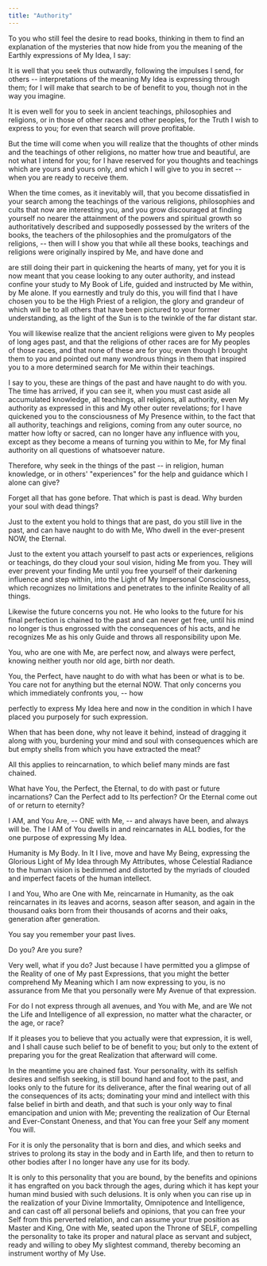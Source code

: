 ```yaml
---
title: "Authority"
---
```


To you who still feel the desire to read books, thinking in them to
find an explanation of the mysteries that now hide from you the
meaning of the Earthly expressions of My Idea, I say:

It is well that you seek thus outwardly, following the impulses I send,
for others -- interpretations of the meaning My Idea is expressing
through them; for I will make that search to be of benefit to you,
though not in the way you imagine.

It is even well for you to seek in ancient teachings, philosophies and
religions, or in those of other races and other peoples, for the Truth
I wish to express to you; for even that search will prove profitable.

But the time will come when you will realize that the thoughts of other
minds and the teachings of other religions, no matter how true and
beautiful, are not what I intend for you; for I have reserved for you
thoughts and teachings which are yours and yours only, and which I will
give to you in secret -- when you are ready to receive them.

When the time comes, as it inevitably will, that you become dissatisfied
in your search among the teachings of the various religions,
philosophies and cults that now are interesting you, and you grow
discouraged at finding yourself no nearer the attainment of the powers
and spiritual growth so authoritatively described and supposedly
possessed by the writers of the books, the teachers of the philosophies
and the promulgators of the religions, -- then will I show you that
while all these books, teachings and religions were originally inspired
by Me, and have done and

are still doing their part in quickening the hearts of many, yet for you
it is now meant that you cease looking to any outer authority, and
instead confine your study to My Book of Life, guided and instructed by
Me within, by Me alone. If you earnestly and truly do this, you will
find that I have chosen you to be the High Priest of a religion, the
glory and grandeur of which will be to all others that have been
pictured to your former understanding, as the light of the Sun is to the
twinkle of the far distant star.

You will likewise realize that the ancient religions were given to My
peoples of long ages past, and that the religions of other races are
for My peoples of those races, and that none of these are for you;
even though I brought them to you and pointed out many wondrous things
in them that inspired you to a more determined search for Me within
their teachings.

I say to you, these are things of the past and have naught to do with
you. The time has arrived, if you can see it, when you must cast aside
all accumulated knowledge, all teachings, all religions, all
authority, even My authority as expressed in this and My other outer
revelations; for I have quickened you to the consciousness of My
Presence within, to the fact that all authority, teachings and
religions, coming from any outer source, no matter how lofty or
sacred, can no longer have any influence with you, except as they
become a means of turning you within to Me, for My final authority on
all questions of whatsoever nature.

Therefore, why seek in the things of the past -- in religion, human
knowledge, or in others' "experiences" for the help and guidance which
I alone can give?

Forget all that has gone before. That which is past is dead. Why
burden your soul with dead things?

Just to the extent you hold to things that are past, do you still live
in the past, and can have naught to do with Me, Who dwell in the
ever-present NOW, the Eternal.

Just to the extent you attach yourself to past acts or experiences,
religions or teachings, do they cloud your soul vision, hiding Me from
you. They will ever prevent your finding Me until you free yourself of
their darkening influence and step within, into the Light of My
Impersonal Consciousness, which recognizes no limitations and
penetrates to the infinite Reality of all things.

Likewise the future concerns you not. He who looks to the future for
his final perfection is chained to the past and can never get free,
until his mind no longer is thus engrossed with the consequences of
his acts, and he recognizes Me as his only Guide and throws all
responsibility upon Me.

You, who are one with Me, are perfect now, and always were perfect,
knowing neither youth nor old age, birth nor death.

You, the Perfect, have naught to do with what has been or what is to
be. You care not for anything but the eternal NOW. That only concerns
you which immediately confronts you, -- how

perfectly to express My Idea here and now in the condition in which I
have placed you purposely for such expression.

When that has been done, why not leave it behind, instead of dragging
it along with you, burdening your mind and soul with consequences
which are but empty shells from which you have extracted the meat?

All this applies to reincarnation, to which belief many minds are fast
chained.

What have You, the Perfect, the Eternal, to do with past or future
incarnations? Can the Perfect add to Its perfection? Or the Eternal
come out of or return to eternity?

I AM, and You Are, -- ONE with Me, -- and always have been, and always
will be. The I AM of You dwells in and reincarnates in ALL bodies, for
the one purpose of expressing My Idea.

Humanity is My Body. In It I live, move and have My Being, expressing
the Glorious Light of My Idea through My Attributes, whose Celestial
Radiance to the human vision is bedimmed and distorted by the myriads of
clouded and imperfect facets of the human intellect.

I and You, Who are One with Me, reincarnate in Humanity, as the oak
reincarnates in its leaves and acorns, season after season, and again
in the thousand oaks born from their thousands of acorns and their
oaks, generation after generation.

You say you remember your past lives.

Do you? Are you sure?

Very well, what if you do? Just because I have permitted you a glimpse
of the Reality of one of My past Expressions, that you might the
better comprehend My Meaning which I am now expressing to you, is no
assurance from Me that you personally were My Avenue of that
expression.

For do I not express through all avenues, and You with Me, and are We
not the Life and Intelligence of all expression, no matter what the
character, or the age, or race?

If it pleases you to believe that you actually were that expression,
it is well, and I shall cause such belief to be of benefit to you; but
only to the extent of preparing you for the great Realization that
afterward will come.

In the meantime you are chained fast. Your personality, with its selfish
desires and selfish seeking, is still bound hand and foot to the past,
and looks only to the future for its deliverance, after the final
wearing out of all the consequences of its acts; dominating your mind
and intellect with this false belief in birth and death, and that such
is your only way to final emancipation and union with Me; preventing the
realization of Our Eternal and Ever-Constant Oneness, and that You can
free your Self any moment You will.

For it is only the personality that is born and dies, and which seeks
and strives to prolong its stay in the body and in Earth life, and
then to return to other bodies after I no longer have any use for its
body.

It is only to this personality that you are bound, by the benefits and
opinions it has engrafted on you back through the ages, during which
it has kept your human mind busied with such delusions. It is only
when you can rise up in the realization of your Divine Immortality,
Omnipotence and Intelligence, and can cast off all personal beliefs
and opinions, that you can free your Self from this perverted
relation, and can assume your true position as Master and King, One
with Me, seated upon the Throne of SELF, compelling the personality to
take its proper and natural place as servant and subject, ready and
willing to obey My slightest command, thereby becoming an instrument
worthy of My Use.

